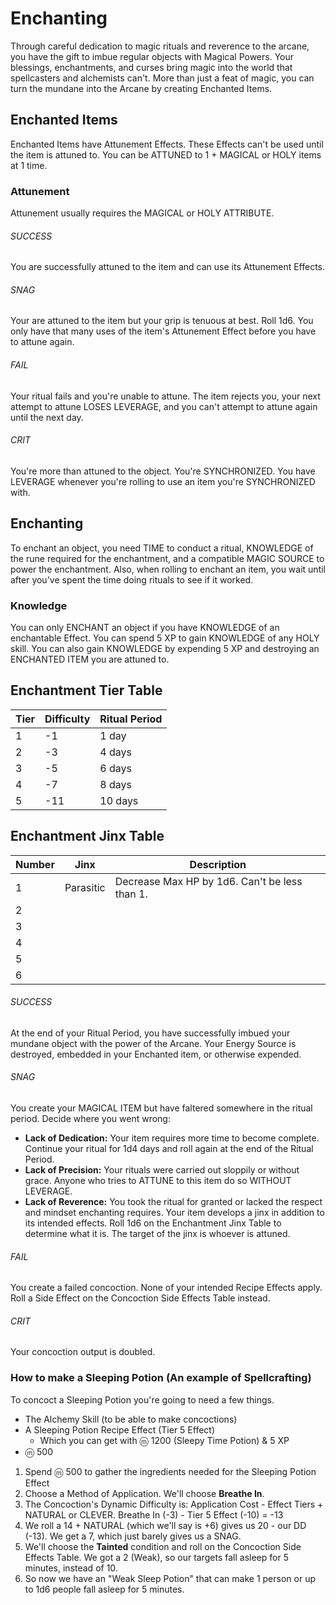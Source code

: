 # Enchanting

Through careful dedication to magic rituals and reverence to the arcane, you have the gift to imbue regular objects with Magical Powers. Your blessings, enchantments, and curses bring magic into the world that spellcasters and alchemists can't. More than just a feat of magic, you can turn the mundane into the Arcane by creating Enchanted Items.

## Enchanted Items

Enchanted Items have Attunement Effects. These Effects can't be used until the item is attuned to. You can be ATTUNED to 1 + MAGICAL or HOLY items at 1 time.

### Attunement

Attunement usually requires the MAGICAL or HOLY ATTRIBUTE.

###### SUCCESS

You are successfully attuned to the item and can use its Attunement Effects.

###### SNAG

Your are attuned to the item but your grip is tenuous at best. Roll 1d6. You only have that many uses of the item's Attunement Effect before you have to attune again.

###### FAIL

Your ritual fails and you're unable to attune. The item rejects you, your next attempt to attune LOSES LEVERAGE, and you can't attempt to attune again until the next day.

###### CRIT

You're more than attuned to the object. You're SYNCHRONIZED. You have LEVERAGE whenever you're rolling to use an item you're SYNCHRONIZED with.

## Enchanting

To enchant an object, you need TIME to conduct a ritual, KNOWLEDGE of the rune required for the enchantment, and a compatible MAGIC SOURCE to power the enchantment. Also, when rolling to enchant an item, you wait until after you've spent the time doing rituals to see if it worked.

### Knowledge

You can only ENCHANT an object if you have KNOWLEDGE of an enchantable Effect. You can spend 5 XP to gain KNOWLEDGE of any HOLY skill. You can also gain KNOWLEDGE by expending 5 XP and destroying an ENCHANTED ITEM you are attuned to.

## Enchantment Tier Table

|Tier|Difficulty|Ritual Period|
|---|---|---|
|1|-1|1 day|
|2|-3|4 days|
|3|-5|6 days|
|4|-7|8 days|
|5|-11|10 days|

## Enchantment Jinx Table

|Number|Jinx|Description|
|---|---|---|
|1|Parasitic|Decrease Max HP by 1d6. Can't be less than 1.|
|2|||
|3|||
|4|||
|5|||
|6|||


###### SUCCESS

At the end of your Ritual Period, you have successfully imbued your mundane object with the power of the Arcane. Your Energy Source is destroyed, embedded in your Enchanted item, or otherwise expended.

###### SNAG

You create your MAGICAL ITEM but have faltered somewhere in the ritual period. Decide where you went wrong:
- **Lack of Dedication:** Your item requires more time to become complete. Continue your ritual for 1d4 days and roll again at the end of the Ritual Period.
- **Lack of Precision:** Your rituals were carried out sloppily or without grace. Anyone who tries to ATTUNE to this item do so WITHOUT LEVERAGE.
- **Lack of Reverence:** You took the ritual for granted or lacked the respect and mindset enchanting requires. Your item develops a jinx in addition to its intended effects. Roll 1d6 on the Enchantment Jinx Table to determine what it is. The target of the jinx is whoever is attuned.

###### FAIL

You create a failed concoction. None of your intended Recipe Effects apply. Roll a Side Effect on the Concoction Side Effects Table instead.

###### CRIT

Your concoction output is doubled.

### How to make a Sleeping Potion (An example of Spellcrafting)

To concoct a Sleeping Potion you're going to need a few things.
- The Alchemy Skill (to be able to make concoctions)
- A Sleeping Potion Recipe Effect (Tier 5 Effect)
    - Which you can get with ⓜ 1200 (Sleepy Time Potion) & 5 XP
- ⓜ 500

1) Spend ⓜ 500 to gather the ingredients needed for the Sleeping Potion Effect
2) Choose a Method of Application. We'll choose **Breathe In**.
3) The Concoction's Dynamic Difficulty is: Application Cost - Effect Tiers + NATURAL or CLEVER. Breathe In (-3) - Tier 5 Effect (-10) = -13
4) We roll a 14 + NATURAL (which we'll say is +6) gives us 20 - our DD (-13). We get a 7, which just barely gives us a SNAG.
5) We'll choose the **Tainted** condition and roll on the Concoction Side Effects Table. We got a 2 (Weak), so our targets fall asleep for 5 minutes, instead of 10.
6) So now we have an "Weak Sleep Potion" that can make 1 person or up to 1d6 people fall asleep for 5 minutes.